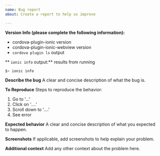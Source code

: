 ```yaml
---
name: Bug report
about: Create a report to help us improve

---
```


**Version Info (please complete the following information):**
 - cordova-plugin-ionic version
 - cordova-plugin-ionic-webview version
 - `cordova plugin ls` output

** `ionic info` output:**
results from running 
```bash
$> ionic info
```


**Describe the bug**
A clear and concise description of what the bug is.

**To Reproduce**
Steps to reproduce the behavior:
1. Go to '...'
2. Click on '....'
3. Scroll down to '....'
4. See error

**Expected behavior**
A clear and concise description of what you expected to happen.

**Screenshots**
If applicable, add screenshots to help explain your problem.

**Additional context**
Add any other context about the problem here.
